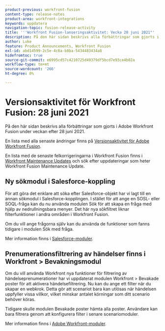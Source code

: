 ```yaml
---
product-previous: workfront-fusion
content-type: release-notes
product-area: workfront-integrations
keywords: uppdatera
navigation-topic: fusion-release-activity
title: '''Workfront Fusion-lanseringsaktivitet: Vecka 28 juni 2021"'
description: På den här sidan beskrivs alla förbättringar som gjorts i Adobe Workfront Fusion under veckan efter 28 juni 2021.
author: Luke
feature: Product Announcements, Workfront Fusion
exl-id: abd14599-2c5e-4c8a-b8ba-5434483434a8
hidefromtoc: true
source-git-commit: e6995cd57c4210725d49379df5bcd7e93ce4b02a
workflow-type: tm+mt
source-wordcount: '266'
ht-degree: 0%

---
```


# Versionsaktivitet för Workfront Fusion: 28 juni 2021

På den här sidan beskrivs alla förbättringar som gjorts i Adobe Workfront Fusion under veckan efter 28 juni 2021.

En lista med alla senaste ändringar finns på [Versionsaktivitet för Adobe Workfront Fusion](../../../product-announcements/product-releases/fusion-release-activity/fusion-release-activity.md).

En lista med de senaste felkorrigeringarna i Workfront Fusion finns i [Workfront Maintenance Updates](https://experienceleague.adobe.com/docs/workfront-known-issues/releases/current-updates.html) och sök efter uppdateringar som heter Workfront Fusion Maintenance Update.

## Ny sökmodul i Salesforce-koppling

För att göra det enklare att söka efter Salesforce-objekt har vi lagt till en annan sökmodul i Salesforce-kopplingen. I stället för att ange en SOSL- eller SOQL-fråga kan du nu använda modulen Sök för att skapa en fråga med hjälp av nedrullningsbara menyer. Det här nya sökfiltret liknar filterfunktioner i andra områden i Workfront Fusion.

Om du vill ange frågorna själv kan du använda de funktioner som fanns tidigare i modulen Sök med fråga.

Mer information finns i [Salesforce-moduler](../../../workfront-fusion/apps-and-their-modules/salesforce-modules.md).

## Prenumerationsfiltrering av händelser finns i Workfront > Bevakningsmodul

Om du vill använda Workfront nya funktioner för filtrering av händelseprenumerationer har vi uppdaterat modulen Workfront > Bevakade poster för att aktivera händelsefiltrering. Nu kan du ange ett filter när du skapar en webkrok. Detta gör att scenariot bara kan utlösas när händelsen uppfyller vissa villkor, vilket minskar antalet körningar som ditt scenario behöver köras.

Tidigare skulle modulen Bevakade poster hämta alla poster. Användare kan bara filtrera genom att konfigurera filter i senare scenariomoduler.

Mer information finns i [Adobe Workfront-moduler](../../../workfront-fusion/apps-and-their-modules/workfront-modules.md).
